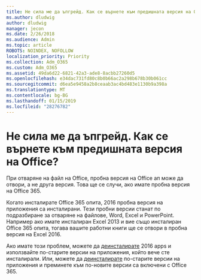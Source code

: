 ```yaml
---
title: Не сила ме да ъпгрейд. Как се върнете към предишната версия на Office?
ms.author: dludwig
author: dludwig
manager: jecon
ms.date: 2/26/2018
ms.audience: Admin
ms.topic: article
ROBOTS: NOINDEX, NOFOLLOW
localization_priority: Priority
ms.collection: Adm_O365
ms.custom: Adm_O365
ms.assetid: 49da6d22-6821-42a3-ade8-8acbb27260d5
ms.openlocfilehash: e34dac731fd80c8b0b66ac2a298b678b30b061cc
ms.sourcegitcommit: d6ea5e9458a2b8ceaab3ac4bd483e1130b9a398a
ms.translationtype: MT
ms.contentlocale: bg-BG
ms.lasthandoff: 01/15/2019
ms.locfileid: "28276782"
---
```

# <a name="dont-force-me-to-upgrade-how-do-i-go-back-to-the-previous-office-version"></a>Не сила ме да ъпгрейд. Как се върнете към предишната версия на Office?

При отваряне на файл на Office, пробна версия на Office ап може да отвори, а не друга версия. Това ще се случи, ако имате пробна версия на Office 365. 
  
Когато инсталирате Office 365 опита, 2016 пробна версия на приложения са инсталирани. Тези пробни версии станат по подразбиране за отваряне на файлове, Word, Excel и PowerPoint. Например ако имате инсталиран Excel 2013 и вие също инсталиран Office 365 опита, тогава вашите работни книги ще се отвори в пробна версия на Excel 2016. 
  
Ако имате този проблем, можете да [деинсталирате](https://support.office.com/article/9dd49b83-264a-477a-8fcc-2fdf5dbf61d8.aspx) 2016 apps и използвайте по-старите версии на приложения, който вече сте инсталирали. Или, можете да [деинсталирате](https://support.office.com/article/9dd49b83-264a-477a-8fcc-2fdf5dbf61d8.aspx) по-старите версии на приложения и преминете към по-новите версии са включени с Office 365. 
  

